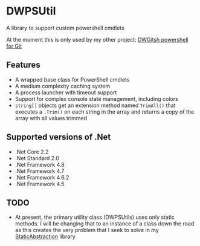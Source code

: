 # DWPSUtil

A library to support custom powershell cmdlets

At the moment this is only used by my other project: [DWGitsh powershell for Git](https://github.com/DavidWise/DWGitSH)

## Features
- A wrapped base class for PowerShell cmdlets
- A medium complexity caching system
- A process launcher with timeout support
- Support for complex console state management, including colors
- `string[]` objects get an extension method named `TrimAll()` that executes a `.Trim()` 
on each string in the array and returns a copy of the array with all values trimmed

## Supported versions of .Net

- .Net Core 2.2
- .Net Standard 2.0
- .Net Framework 4.8
- .Net Framework 4.7
- .Net Framework 4.6.2
- .Net Framework 4.5

## TODO
- At present, the primary utility class (DWPSUtils) uses only static methods. 
I will be changing that to an instance of a class down the road as this creates the very problem that I seek to solve in my [StaticAbstraction](https://github.com/DavidWise/StaticAbstraction) library